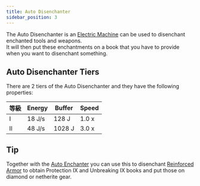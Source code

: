 ```yaml
---
title: Auto Disenchanter
sidebar_position: 3
---
```


The Auto Disenchanter is an [Electric Machine](Electric-Machines) can be used to disenchant enchanted tools and weapons.  
It will then put these enchantments on a book that you have to provide when you want to disenchant something.

## Auto Disenchanter Tiers

There are 2 tiers of the Auto Disenchanter and they have the following properties:

| 等級 | Energy | Buffer | Speed |
| -- | ------ | ------ | ----- |
| I  | 18 J/s | 128 J  | 1.0 x |
| II | 48 J/s | 1028 J | 3.0 x |

## Tip

Together with the [Auto Enchanter](Auto-Enchanter) you can use this to disenchant [Reinforced Armor](Armor#reinforced-armor) to obtain Protection IX and Unbreaking IX books and put those on diamond or netherite gear.
